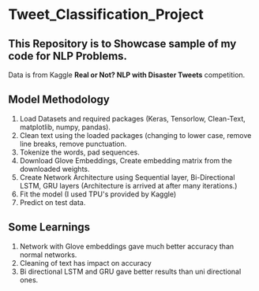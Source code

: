 # Tweet_Classification_Project

## This Repository is to Showcase sample of my code for NLP Problems.

Data is from Kaggle **Real or Not? NLP with Disaster Tweets** competition.

## Model Methodology

1) Load Datasets and required packages (Keras, Tensorlow, Clean-Text, matplotlib, numpy, pandas).
2) Clean text using the loaded packages (changing to lower case, remove line breaks, remove punctuation.
3) Tokenize the words, pad sequences.
4) Download Glove Embeddings, Create embedding matrix from the downloaded weights.
5) Create Network Architecture using Sequential layer, Bi-Directional LSTM, GRU layers (Architecture is arrived at after many iterations.)
6) Fit the model (I used TPU's provided by Kaggle)
7) Predict on test data.

## Some Learnings

1) Network with Glove embeddings gave much better accuracy than normal networks.
2) Cleaning of text has impact on accuracy
3) Bi directional LSTM and GRU gave better results than uni directional ones.
